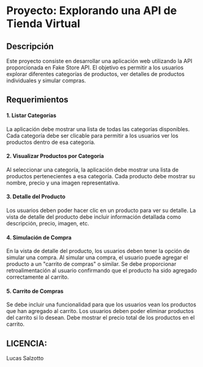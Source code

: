 # Proyecto: Explorando una API de Tienda Virtual

## Descripción

Este proyecto consiste en desarrollar una aplicación web utilizando la API proporcionada en Fake Store API. El objetivo es permitir a los usuarios explorar diferentes categorías de productos, ver detalles de productos individuales y simular compras.

## Requerimientos

#### 1. Listar Categorías
La aplicación debe mostrar una lista de todas las categorías disponibles.
Cada categoría debe ser clicable para permitir a los usuarios ver los productos dentro de esa categoría.
#### 2. Visualizar Productos por Categoría
Al seleccionar una categoría, la aplicación debe mostrar una lista de productos pertenecientes a esa categoría.
Cada producto debe mostrar su nombre, precio y una imagen representativa.
#### 3. Detalle del Producto
Los usuarios deben poder hacer clic en un producto para ver su detalle.
La vista de detalle del producto debe incluir información detallada como descripción, precio, imagen, etc.
#### 4. Simulación de Compra
En la vista de detalle del producto, los usuarios deben tener la opción de simular una compra.
Al simular una compra, el usuario puede agregar el producto a un "carrito de compras" o similar.
Se debe proporcionar retroalimentación al usuario confirmando que el producto ha sido agregado correctamente al carrito.
#### 5. Carrito de Compras
Se debe incluir una funcionalidad para que los usuarios vean los productos que han agregado al carrito.
Los usuarios deben poder eliminar productos del carrito si lo desean.
Debe mostrar el precio total de los productos en el carrito.


## **LICENCIA:**
Lucas Salzotto
